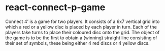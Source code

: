 # react-connect-p-game
Connect 4’ is a game for two players. It consists of a 6x7 vertical grid into which a red or a yellow disc is placed by each player in turn. Each of the players take turns to place their coloured disc onto the grid. The object of the game is to be the first to obtain a (winning) straight line consisting of their set of symbols, these being either 4 red discs or 4 yellow discs.
